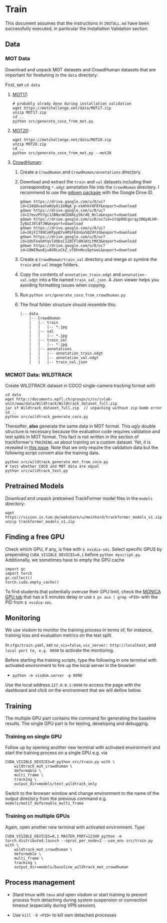 # Train

This document assumes that the instructions in `INSTALL.md` have been successfully executed, in particular the Installation Validation section.

## Data

### MOT Data

Download and unpack MOT datasets and CrowdHuman datasets that are important for finetuning in the `data` directory:

First, set `cd data`

1. [MOT17](https://motchallenge.net/data/MOT17/):

    ```
    # probably alrady done during installation validation
    wget https://motchallenge.net/data/MOT17.zip
    unzip MOT17.zip
    cd ..
    python src/generate_coco_from_mot.py
    ```

2. [MOT20](https://motchallenge.net/data/MOT20/):

    ```
    wget https://motchallenge.net/data/MOT20.zip
    unzip MOT20.zip
    cd ..
    python src/generate_coco_from_mot.py --mot20
    ```

3. [CrowdHuman](https://www.crowdhuman.org/download.html):

    1. Create a `CrowdHuman` and `CrowdHuman/annotations` directory.
    2. Download and extract the `train` and `val` datasets including their corresponding `*.odgt` annotation file into the `CrowdHuman` directory.
       I recommend to use the [gdown package](https://stackoverflow.com/questions/25010369/wget-curl-large-file-from-google-drive) with the Google Drive ID.

       ```
       gdown https://drive.google.com/u/0/uc?id=134QOvaatwKdy0iIeNqA_p-xkAhkV4F8Y&export=download
       gdown https://drive.google.com/u/0/uc?id=17evzPh7gc1JBNvnW1ENXLy5Kr4Q_Nnla&export=download
       gdown https://drive.google.com/u/0/uc?id=1tdp0UCgxrqy1B6p8LkR-Iy0aIJ8l4fJW&export=download
       gdown https://drive.google.com/u/0/uc?id=18jFI789CoHTppQ7vmRSFEdnGaSQZ4YzO&export=download
       gdown https://drive.google.com/u/0/uc?id=1UUTea5mYqvlUObsC1Z8CFldHJAtLtMX3&export=download
       gdown https://drive.google.com/u/0/uc?id=10WIRwu8ju8GRLuCkZ_vT6hnNxs5ptwoL&export=download
       ```
       
    4. Create a `CrowdHuman/train_val` directory and merge or symlink the `train` and `val` image folders.
    5. Copy the contents of `annotation_train.odgt` and `annotation-val.odgt` into a file named `train_val.json`. A Json viewer helps you avoiding formatting issues when copying.
    4. Run `python src/generate_coco_from_crowdhuman.py`
    5. The final folder structure should resemble this:
        ~~~
        |-- data
            |-- CrowdHuman
            |   |-- train
            |   |   |-- *.jpg
            |   |-- val
            |   |   |-- *.jpg
            |   |-- train_val
            |   |   |-- *.jpg
            |   |-- annotations
            |   |   |-- annotation_train.odgt
            |   |   |-- annotation_val.odgt
            |   |   |-- train_val.json
        ~~~

### MCMOT Data: WILDTRACK

Create WILDTRACK dataset in COCO single-camera tracking format with

    cd data  
    wget http://documents.epfl.ch/groups/c/cv/cvlab-unit/www/data/Wildtrack/Wildtrack_dataset_full.zip  
    jar xf Wildtrack_dataset_full.zip  // unpacking without zip-bomb error
    cd ..  
    python src/wildtrack_generate_coco.py

Thereafter, **also** generate the same data in MOT format. This ugly double structure is necessary because
the evaluation code requires validation and test splits in MOT format. This fact is not written in the section of trackformer's `TRAINING.md` about training on a custom dataset. Yet, it is revealed in [this issue](https://github.com/timmeinhardt/trackformer/issues/73). Note that we only require the validation data but the following script convert also the training data.

    python src/wildtrack_generate_mot_from_coco.py
    # test whether COCO and MOT data are equal
    python src/wildtrack_test.py

## Pretrained Models

Download and unpack pretrained TrackFormer model files in the `models` directory:

    wget https://vision.in.tum.de/webshare/u/meinhard/trackformer_models_v1.zip
    unzip trackformer_models_v1.zip

## Finding a free GPU

Check which GPU, if any, is free with `$ nvidia-smi`. Select specific GPUS by prepending `CUDA_VISIBLE_DEVICES=0,1` before `python myscript.py`. Additionally, we sometimes have to empty the GPU cache 

    import gc  
    import torch  
    gc.collect()  
    torch.cuda.empty_cache()

To find students that potentially overuse their GPU limit, check the [MONICA GPU tab](http://monica.informatik.uni-mannheim.de/gpu/dws-student-01) that has a 5 minutes delay or use `$ ps aux | grep <PID>` with the PID from `$ nvidia-smi`.


## Monitoring

We use visdom to monitor the training process in terms of, for instance, training loss and evaluation metrics on the test split.

In `cfgs/train.yaml`, set `no_vis=false`, `vis_server: http://localhost`, and ` local port to, e.g. 8090` to activate the monitoring.

Before starting the training scripts, type the following in one terminal with activated environment to fire up the local server in the browser:

- `python -m visdom.server -p 8090`

Use the local address `127.0.0.1:8090` to access the page with the dashboard and click on the environment that we will define below.

## Training

The multiple GPU part contains the command for generating the baseline results. The single GPU part is for testing, developing and debugging.

### Training on single GPU

Follow up by opening another new terminal with activated environment and start the training process on a single GPU e.g. via

    CUDA_VISIBLE_DEVICES=0 python src/train.py with \
        wildtrack_mot_crowdhuman \
        deformable \
        multi_frame \
        tracking \
        output_dir=models/test_wildtrack_only

Switch to the browser window and change environment to the name of the output directory from the previous command e.g. `models/mot17_deformable_multi_frame`

### Training on multiple GPUs

Again, open another new terminal with activated environment. Type

    CUDA_VISIBLE_DEVICES=0,1 MASTER_PORT=12340 python -m torch.distributed.launch --nproc_per_node=2 --use_env src/train.py with \
        wildtrack_mot_crowdhuman \
        deformable \
        multi_frame \
        tracking \
        output_dir=models/baseline_wildtrack_mot_crowdhuman


## Process management

- Stard tmux with `tmux` and open visdom or start training to prevent process from detaching during system suspension or connection timeout (especially during VPN session).

- Use `kill -9 <PID>` to kill own detached processes 


